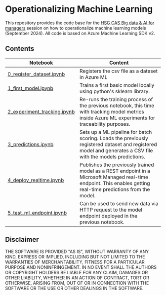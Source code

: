 # Operationalizing Machine Learning

This repository provides the code base for the [HSG CAS Big data & AI for managers](https://cas-bdai.iwi.unisg.ch/) session on how to operationalize machine learning models (September 2024).
All code is based on Azure Machine Learning SDK v2.

## Contents

| Notebook        | Content   |
| ------------- |-------------|
| [0_register_dataset.ipynb](./0_register_dataset.ipynb)      | Registers the csv file as a dataset in Azure ML |
| [1_first_model.ipynb](./1_first_model.ipynb) | Trains a first basic model locally using python's sklearn library.      |
| [2_experiment_tracking.ipynb](./2_experiment_tracking.ipynb) | Re-runs the training process of the previous notebook, this time with tracking model metrics inside Azure ML experiments for traceability purposes. |
| [3_predictions.ipynb](./3_predictions.ipynb) | Sets up a ML pipeline for batch scoring. Loads the previously registered dataset and registered model and generates a CSV file with the models predictions.      |
| [4_deploy_realtime.ipynb](./4_deploy_realtime.ipynb) | Publishes the previously trained model as a REST endpoint in a Microsoft Managed real-time endpoint. This enables getting real-time predictions from the model.      |
| [5_test_ml_endpoint.ipynb](5_test_ml_endpoint.ipynb) | Can be used to send new data via HTTP request to the model endpoint deployed in the previous notebook.

## Disclaimer

THE SOFTWARE IS PROVIDED "AS IS", WITHOUT WARRANTY OF ANY KIND, EXPRESS OR IMPLIED, INCLUDING BUT NOT LIMITED TO THE WARRANTIES OF MERCHANTABILITY, FITNESS FOR A PARTICULAR PURPOSE AND NONINFRINGEMENT. IN NO EVENT SHALL THE AUTHORS OR COPYRIGHT HOLDERS BE LIABLE FOR ANY CLAIM, DAMAGES OR OTHER LIABILITY, WHETHER IN AN ACTION OF CONTRACT, TORT OR OTHERWISE, ARISING FROM, OUT OF OR IN CONNECTION WITH THE SOFTWARE OR THE USE OR OTHER DEALINGS IN THE SOFTWARE.
